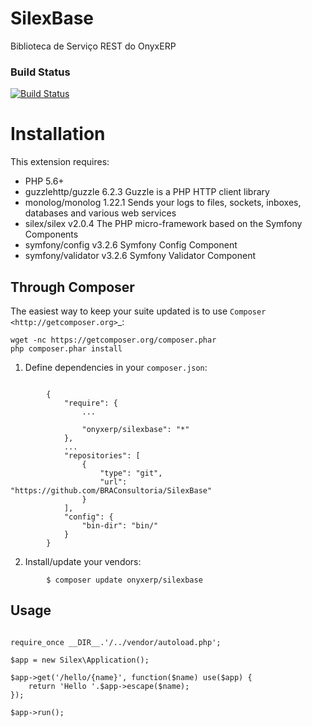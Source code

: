 # SilexBase

Biblioteca de Serviço REST do OnyxERP

### Build Status
[![Build Status](https://travis-ci.com/BRAConsultoria/SilexBase.svg?token=g38qLhkCyz4sqkZFgBiV&branch=develop)](https://travis-ci.com/BRAConsultoria/SilexBase)

# Installation

This extension requires:

* PHP 5.6+
* guzzlehttp/guzzle  6.2.3  Guzzle is a PHP HTTP client library
* monolog/monolog    1.22.1 Sends your logs to files, sockets, inboxes, databases and various web services
* silex/silex        v2.0.4 The PHP micro-framework based on the Symfony Components
* symfony/config     v3.2.6 Symfony Config Component
* symfony/validator  v3.2.6 Symfony Validator Component

## Through Composer

The easiest way to keep your suite updated is to use `Composer <http://getcomposer.org>`_:

```
wget -nc https://getcomposer.org/composer.phar
php composer.phar install
```

1. Define dependencies in your ``composer.json``:

```

        {
            "require": {
                ...

                "onyxerp/silexbase": "*"
            },
            ...
            "repositories": [
                {
                    "type": "git",
                    "url": "https://github.com/BRAConsultoria/SilexBase"
                }
            ],
            "config": {
                "bin-dir": "bin/"
            }
        }
```

2. Install/update your vendors:

```
        $ composer update onyxerp/silexbase
```


## Usage

```

require_once __DIR__.'/../vendor/autoload.php';

$app = new Silex\Application();

$app->get('/hello/{name}', function($name) use($app) {
    return 'Hello '.$app->escape($name);
});

$app->run();
```


